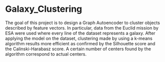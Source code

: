 # Galaxy_Clustering
The goal of this project is to design a Graph Autoencoder to cluster objects described by feature vectors. In particular, data from the Euclid mission by ESA were used where every line of the dataset represents a galaxy. After applying the model on the dataset, clustering made by using a k-means algorithm results more efficient as confirmed by the Silhouette score and the Calinski-Harabasz score.
A certain number of centers found by the algorithm correspond to actual centers.
